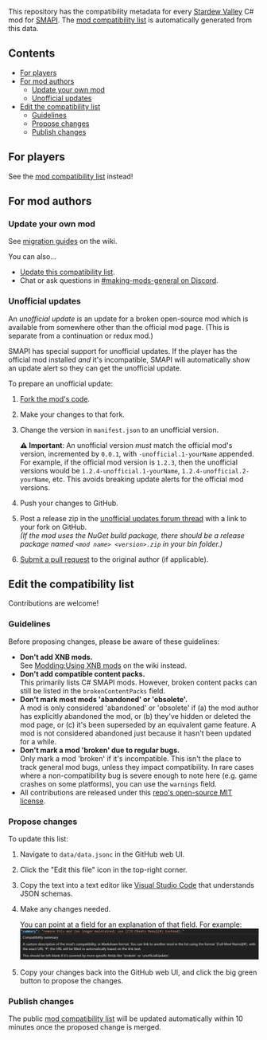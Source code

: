 This repository has the compatibility metadata for every [Stardew Valley][] C# mod for [SMAPI][].
The [mod compatibility list][] is automatically generated from this data.

## Contents
* [For players](#for-players)
* [For mod authors](#for-mod-authors)
  * [Update your own mod](#update-your-own-mod)
  * [Unofficial updates](#unofficial-updates)
* [Edit the compatibility list](#edit-the-compatibility-list)
  * [Guidelines](#guidelines)
  * [Propose changes](#propose-changes)
  * [Publish changes](#publish-changes)

## For players
See the [mod compatibility list][] instead!

## For mod authors
### Update your own mod
See [migration guides][] on the wiki.

You can also...
* [Update this compatibility list](#edit-the-compatibility-list).
* Chat or ask questions in [#making-mods-general on Discord](https://smapi.io/community#Discord).

### Unofficial updates
An _unofficial update_ is an update for a broken open-source mod which is available from somewhere
other than the official mod page. (This is separate from a continuation or redux mod.)

SMAPI has special support for unofficial updates. If the player has the official mod installed
_and_ it's incompatible, SMAPI will automatically show an update alert so they can get the
unofficial update.

To prepare an unofficial update:

1. [Fork the mod's code](https://help.github.com/articles/fork-a-repo/).
2. Make your changes to that fork.
3. Change the version in `manifest.json` to an unofficial version.

   **⚠ Important**: An unofficial version _must_ match the official mod's version, incremented by
   `0.0.1`, with `-unofficial.1-yourName` appended. For example, if the official mod version is
   `1.2.3`, then the unofficial versions would be `1.2.4-unofficial.1-yourName`,
   `1.2.4-unofficial.2-yourName`, etc. This avoids breaking update alerts for the official mod
    versions.

4. Push your changes to GitHub.
5. Post a release zip in the [unofficial updates forum thread][] with a link to your fork on GitHub.  
   _(If the mod uses the NuGet build package, there should be a release package named `<mod name>
   <version>.zip` in your bin folder.)_
6. [Submit a pull request][] to the original author (if applicable).

## Edit the compatibility list
Contributions are welcome!

### Guidelines
Before proposing changes, please be aware of these guidelines:

- **Don't add XNB mods.**  
  See [Modding:Using XNB mods][] on the wiki instead.
- **Don't add compatible content packs.**  
  This primarily lists C# SMAPI mods. However, broken content packs can still be listed in the
  `brokenContentPacks` field.
- **Don't mark most mods 'abandoned' or 'obsolete'.**  
  A mod is only considered 'abandoned' or 'obsolete' if (a) the mod author has explicitly abandoned
  the mod, or (b) they've hidden or deleted the mod page, or (c) it's been superseded by an
  equivalent game feature. A mod is not considered abandoned just because it hasn't been updated
  for a while.
- **Don't mark a mod 'broken' due to regular bugs.**  
  Only mark a mod 'broken' if it's incompatible. This isn't the place to track general mod bugs,
  unless they impact compatibility. In rare cases where a non-compatibility bug is severe enough to
  note here (e.g. game crashes on some platforms), you can use the `warnings` field.
- All contributions are released under this [repo's open-source MIT license](LICENSE).

### Propose changes
To update this list:

1. Navigate to `data/data.jsonc` in the GitHub web UI.
2. Click the "Edit this file" icon in the top-right corner.
3. Copy the text into a text editor like [Visual Studio Code][] that understands JSON schemas.
4. Make any changes needed.

   You can point at a field for an explanation of that field. For example:
   ![](docs/schema-tooltip.png)
5. Copy your changes back into the GitHub web UI, and click the big green button to propose the changes.

### Publish changes
The public [mod compatibility list][] will be updated automatically within 10 minutes once the
proposed change is merged.

[migration guides]: https://stardewvalleywiki.com/Modding:Index#Migration_guides
[Modding:Using XNB mods]: https://stardewvalleywiki.com/Modding:Using_XNB_mods
[Submit a pull request]: https://docs.github.com/en/pull-requests/collaborating-with-pull-requests/proposing-changes-to-your-work-with-pull-requests/creating-a-pull-request
[unofficial updates forum thread]: https://forums.stardewvalley.net/threads/unofficial-mod-updates.2096/

[mod compatibility list]: https://smapi.io/mods

[SMAPI]: https://github.com/Pathoschild/SMAPI
[Stardew Valley]: https://www.stardewvalley.net
[Visual Studio Code]: https://code.visualstudio.com/
